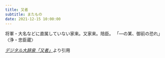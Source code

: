 ```yaml
---
title: 又者
subtitle: またもの
date: 2021-12-15 10:00:00
---
```


将軍・大名などに直属していない家来。又家来。陪臣。
「―の某、御前の恐れ」〈浄・忠臣蔵〉

<cite>[デジタル大辞泉「又者」](https://dictionary.goo.ne.jp/word/%E5%8F%88%E8%80%85/)</cite>より引用